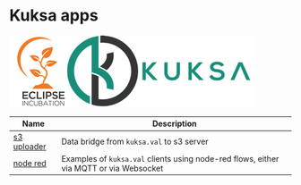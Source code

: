 # Kuksa apps
![kuksa.val Logo](../doc/pictures/logo.png)

Name | Description
---- | -----------
[s3 uploader](./s3) | Data bridge from `kuksa.val` to s3 server
[node red](./node-red) | Examples of `kuksa.val` clients using node-red flows, either via MQTT or via Websocket

